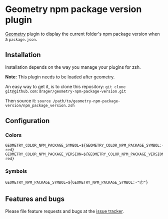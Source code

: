 # Geometry npm package version plugin
[Geometry](https://github.com/geometry-zsh/geometry) plugin to display the current folder's npm package version when a `package.json`.

## Installation
Installation depends on the way you manage your plugins for zsh.

**Note:** This plugin needs to be loaded after geometry.

An easy way to get it, is to clone this repository:
`git clone git@github.com:drager/geometry-npm-package-version.git`

Then source it:
`source /path/to/geometry-npm-package-version/npm_package_version.zsh`

## Configuration
### Colors
```
GEOMETRY_COLOR_NPM_PACKAGE_SYMBOL=${GEOMETRY_COLOR_NPM_PACKAGE_SYMBOL:-red}
GEOMETRY_COLOR_NPM_PACKAGE_VERSION=${GEOMETRY_COLOR_NPM_PACKAGE_VERSION:-red}
```

### Symbols
```
GEOMETRY_NPM_PACKAGE_SYMBOL=${GEOMETRY_NPM_PACKAGE_SYMBOL:-"📦"}
```

## Features and bugs

Please file feature requests and bugs at the [issue tracker][tracker].

[tracker]: https://github.com/drager/geometry-npm-package-version/issues
